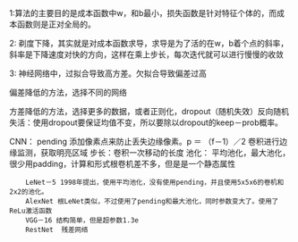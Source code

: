 1:算法的主要目的是成本函数中w，和b最小，损失函数是针对特征个体的，而成本函数则是正对全局的。

2: 剃度下降，其实就是对成本函数求导，求导是为了活的在w，b着个点的斜率，斜率是下降速度对快的方向，这样在乘上步长，每次迭代就可以进行慢慢的收敛

3: 神经网络中，过拟合导致高方差。欠拟合导致偏差过高

偏差降低的方法，选择不同的网络

方差降低的方法，选择更多的数据，或者正则化，dropout（随机失效）反向随机失活：使用dropout要保证均值不变，所以要除以dropout的keep－prob概率。

CNN： pending 添加像素点来防止丢失边缘像素。p ＝ （f－1）／2 
		卷积进行边缘监测，获取明亮区域
		步长：卷积一次移动的长度
		池化： 平均池化，最大池化，很少用padding，计算和形式根卷机差不多，但是是一个静态属性
		
		
		LeNet－5 1998年提出，使用平均池化，没有使用pending，并且使用5x5x6的卷机和2x2的池化。
		AlexNet 根LeNet类似，不过使用了pending和最大池化，同时参数变大了。使用了ReLu激活函数
		VGG－16 结构简单，但是超参数1.3e
		RestNet  残差网络
		